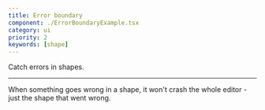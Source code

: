 ```yaml
---
title: Error boundary
component: ./ErrorBoundaryExample.tsx
category: ui
priority: 2
keywords: [shape]
---
```


Catch errors in shapes.

---

When something goes wrong in a shape, it won't crash the whole editor - just the shape that went wrong.
